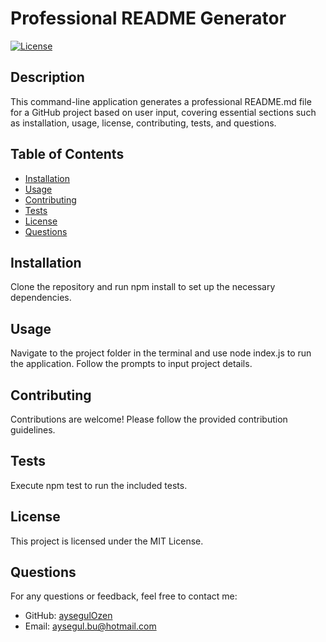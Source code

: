 # Professional README Generator
  [![License](https://img.shields.io/badge/license-MIT-blue.svg)](https://opensource.org/licenses/MIT)

## Description
This command-line application generates a professional README.md file for a GitHub project based on user input, covering essential sections such as installation, usage, license, contributing, tests, and questions.

## Table of Contents
- [Installation](#installation)
- [Usage](#usage)
- [Contributing](#contributing)
- [Tests](#tests)
- [License](#license)
- [Questions](#questions)

## Installation
Clone the repository and run npm install to set up the necessary dependencies.

## Usage
Navigate to the project folder in the terminal and use node index.js to run the application. Follow the prompts to input project details.

## Contributing
Contributions are welcome! Please follow the provided contribution guidelines.

## Tests
Execute npm test to run the included tests.

## License
This project is licensed under the MIT License.


## Questions
For any questions or feedback, feel free to contact me:
- GitHub: [aysegulOzen](https://github.com/aysegulOzen)
- Email: aysegul.bu@hotmail.com
